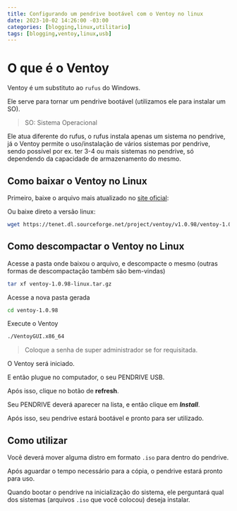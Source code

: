 ```yaml
---
title: Configurando um pendrive bootável com o Ventoy no linux
date: 2023-10-02 14:26:00 -03:00
categories: [blogging,linux,utilitario]
tags: [blogging,ventoy,linux,usb]
---
```


# O que é o Ventoy

Ventoy é um substituto ao `rufus` do Windows.

Ele serve para tornar um pendrive bootável (utilizamos ele para instalar um SO).

> SO: Sistema Operacional

Ele atua diferente do rufus, o rufus instala apenas um sistema no pendrive, já o Ventoy permite o uso/instalação de vários sistemas por pendrive, sendo possível por ex. ter 3-4 ou mais sistemas no pendrive, só dependendo da capacidade de armazenamento do mesmo.

## Como baixar o Ventoy no Linux

Primeiro, baixe o arquivo mais atualizado no [site oficial](https://www.ventoy.net/en/download.html):

Ou baixe direto a versão linux:

```bash
wget https://tenet.dl.sourceforge.net/project/ventoy/v1.0.98/ventoy-1.0.98-linux.tar.gz?viasf=1
```

## Como descompactar o Ventoy no Linux

Acesse a pasta onde baixou o arquivo, e descompacte o mesmo (outras formas de descompactação também são bem-vindas)

```bash
tar xf ventoy-1.0.98-linux.tar.gz
```

Acesse a nova pasta gerada

```bash
cd ventoy-1.0.98
```

Execute o Ventoy

```bash
./VentoyGUI.x86_64
```

> Coloque a senha de super administrador se for requisitada.

O Ventoy será iniciado.

E então plugue no computador, o seu PENDRIVE USB.

Após isso, clique no botão de **refresh**.

Seu PENDRIVE deverá aparecer na lista, e então clique em ***Install***.

Após isso, seu pendrive estará bootável e pronto para ser utilizado.

## Como utilizar

Você deverá mover alguma distro em formato `.iso` para dentro do pendrive.

Após aguardar o tempo necessário para a cópia, o pendrive estará pronto para uso.

Quando bootar o pendrive na inicialização do sistema, ele perguntará qual dos sistemas (arquivos `.iso` que você colocou) deseja instalar.
